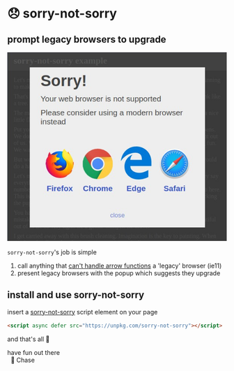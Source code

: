 
# 😞 sorry-not-sorry
## prompt legacy browsers to upgrade

![](assets/sorry-not-sorry-example.jpg)

`sorry-not-sorry`'s job is simple

1. call anything that [can't handle arrow functions](https://caniuse.com/#feat=arrow-functions) a 'legacy' browser (ie11)
2. present legacy browsers with the popup which suggests they upgrade

## install and use sorry-not-sorry

insert a [sorry-not-sorry](https://unpkg.com/sorry-not-sorry) script element on your page

```html
<script async defer src="https://unpkg.com/sorry-not-sorry"></script>
```

and that's all 💪

have fun out there  
&nbsp; 👋 Chase

